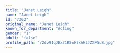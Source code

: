 ```yaml
---
title: "Janet Leigh"
name: "Janet Leigh"
id: "7302"
original_name: "Janet Leigh"
known_for_department: "Acting"
gender: "1"
adult: "false"
profile_path: "/2dv9IqJEx31RSoH7xAHlJZXF5uB.jpg"
---
```

